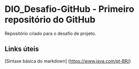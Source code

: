 # DIO_Desafio-GitHub - Primeiro repositório do GitHub
Repositório criado para o desafio de projeto.

## Links úteis
[Sintaxe básica do markdown] (https://www.java.com/pt-BR/)
